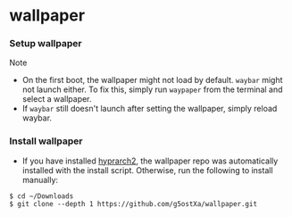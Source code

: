 # wallpaper

### Setup wallpaper 
> [!NOTE]
> - On the first boot, the wallpaper might not load by default. `waybar` might not launch either. To fix this, simply run `waypaper` from the terminal and select a wallpaper.
> - If `waybar` still doesn't launch after setting the wallpaper, simply reload waybar.

### Install wallpaper
- If you have installed [hyprarch2](https://github.com/g5ostXa/hyprarch2), the wallpaper repo was automatically installed with the install script. Otherwise, run the following to install manually:
```
$ cd ~/Downloads
$ git clone --depth 1 https://github.com/g5ostXa/wallpaper.git
```

